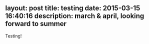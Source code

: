 layout: post
title:  testing
date:   2015-03-15 16:40:16
description: march & april, looking forward to summer
---



Testing!
